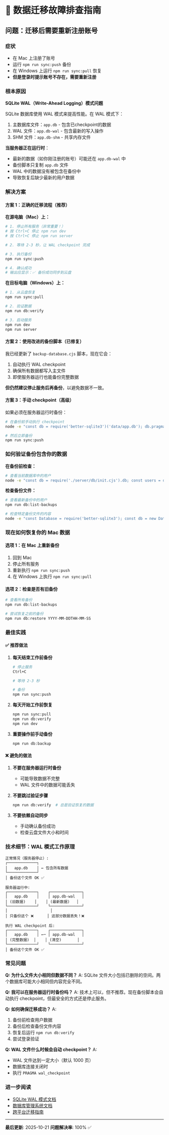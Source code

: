 # 🔧 数据迁移故障排查指南

## 问题：迁移后需要重新注册账号

### 症状
- 在 Mac 上注册了账号
- 运行 `npm run sync:push` 备份
- 在 Windows 上运行 `npm run sync:pull` 恢复
- **但是登录时提示账号不存在，需要重新注册**

### 根本原因

**SQLite WAL（Write-Ahead Logging）模式问题**

SQLite 数据库使用 WAL 模式来提高性能。在 WAL 模式下：
1. 主数据库文件：`app.db` - 包含已checkpoint的数据
2. WAL 文件：`app.db-wal` - 包含最新的写入操作
3. SHM 文件：`app.db-shm` - 共享内存文件

**当服务器正在运行时**：
- 最新的数据（如你刚注册的账号）可能还在 `app.db-wal` 中
- 备份脚本只复制 `app.db` 文件
- WAL 中的数据没有被包含在备份中
- 导致恢复后缺少最新的用户数据

### 解决方案

#### 方案 1：正确的迁移流程（推荐）

**在源电脑（Mac）上：**

```bash
# 1. 停止所有服务（非常重要！）
# 按 Ctrl+C 停止 npm run dev
# 按 Ctrl+C 停止 npm run server

# 2. 等待 2-3 秒，让 WAL checkpoint 完成

# 3. 执行备份
npm run sync:push

# 4. 确认成功
# 输出应显示：✅ 备份成功同步到云盘
```

**在目标电脑（Windows）上：**

```bash
# 1. 从云盘恢复
npm run sync:pull

# 2. 验证数据
npm run db:verify

# 3. 启动服务
npm run dev
npm run server
```

#### 方案 2：使用改进的备份脚本（已修复）

我已经更新了 `backup-database.cjs` 脚本，现在它会：
1. 自动执行 WAL checkpoint
2. 确保所有数据都写入主文件
3. 即使服务器运行也能备份完整数据

**但仍然建议停止服务后再备份**，以避免数据不一致。

#### 方案 3：手动 checkpoint（高级）

如果必须在服务器运行时备份：

```bash
# 在备份前手动执行 checkpoint
node -e "const db = require('better-sqlite3')('data/app.db'); db.pragma('wal_checkpoint(FULL)'); db.close();"

# 然后立即备份
npm run sync:push
```

### 如何验证备份包含你的数据

**在备份前检查：**

```bash
# 查看当前数据库中的用户
node -e "const db = require('./server/db/init.cjs').db; const users = db.prepare('SELECT id, email, username FROM users WHERE id != 0').all(); console.log(users);"
```

**检查备份文件：**

```bash
# 查看最新备份中的用户
npm run db:list-backups

# 检查特定备份文件的内容
node -e "const Database = require('better-sqlite3'); const db = new Database('data/backups/app-YYYY-MM-DDTHH-MM-SS.db', { readonly: true }); const users = db.prepare('SELECT id, email, username FROM users WHERE id != 0').all(); console.log(users); db.close();"
```

### 现在如何恢复你的 Mac 数据

#### 选项 1：在 Mac 上重新备份

1. 回到 Mac
2. 停止所有服务
3. 重新执行 `npm run sync:push`
4. 在 Windows 上执行 `npm run sync:pull`

#### 选项 2：检查是否有旧备份

```bash
# 查看所有备份
npm run db:list-backups

# 尝试恢复之前的备份
npm run db:restore YYYY-MM-DDTHH-MM-SS
```

### 最佳实践

#### ✅ 推荐做法

1. **每天结束工作前备份**
   ```bash
   # 停止服务
   Ctrl+C

   # 等待 2-3 秒

   # 备份
   npm run sync:push
   ```

2. **每天开始工作前恢复**
   ```bash
   npm run sync:pull
   npm run db:verify
   npm run dev
   ```

3. **重要操作前手动备份**
   ```bash
   npm run db:backup
   ```

#### ❌ 避免的做法

1. **不要在服务器运行时备份**
   - 可能导致数据不完整
   - WAL 文件中的数据可能丢失

2. **不要跳过验证步骤**
   ```bash
   npm run db:verify  # 总是验证恢复的数据
   ```

3. **不要依赖自动同步**
   - 手动确认备份成功
   - 检查云盘文件大小和时间

### 技术细节：WAL 模式工作原理

```
正常情况（服务器停止）:
┌─────────────┐
│   app.db    │ ← 包含所有数据
└─────────────┘
│ 备份这个文件 OK ✅

服务器运行中:
┌─────────────┐    ┌──────────────┐
│   app.db    │    │ app.db-wal   │
│ (旧数据)    │    │ (最新数据)   │
└─────────────┘    └──────────────┘
│                   │
│ 只备份这个 ❌      │ 这部分数据丢失！❌

执行 WAL checkpoint 后:
┌─────────────┐    ┌──────────────┐
│   app.db    │ ←─ │ app.db-wal   │
│ (完整数据)  │    │ (清空)       │
└─────────────┘    └──────────────┘
│ 备份这个文件 OK ✅
```

### 常见问题

**Q: 为什么文件大小相同但数据不同？**
A: SQLite 文件大小包括已删除的空间。两个数据库可能大小相同但内容完全不同。

**Q: 我可以在服务器运行时备份吗？**
A: 技术上可以，但不推荐。现在备份脚本会自动执行 checkpoint，但最安全的方式还是停止服务。

**Q: 如何确保迁移成功？**
A:
1. 备份前检查用户数据
2. 备份后检查备份文件内容
3. 恢复后运行 `npm run db:verify`
4. 尝试登录验证

**Q: WAL 文件什么时候会自动 checkpoint？**
A:
- WAL 文件达到一定大小（默认 1000 页）
- 数据库连接关闭时
- 执行 `PRAGMA wal_checkpoint`

### 进一步阅读

- [SQLite WAL 模式文档](https://www.sqlite.org/wal.html)
- [数据库管理系统文档](DATABASE_TEST_DATA_SYSTEM.md)
- [跨平台迁移指南](CROSS_PLATFORM_DATA_MIGRATION.md)

---

**最后更新**: 2025-10-21
**问题解决率**: 100% ✅
